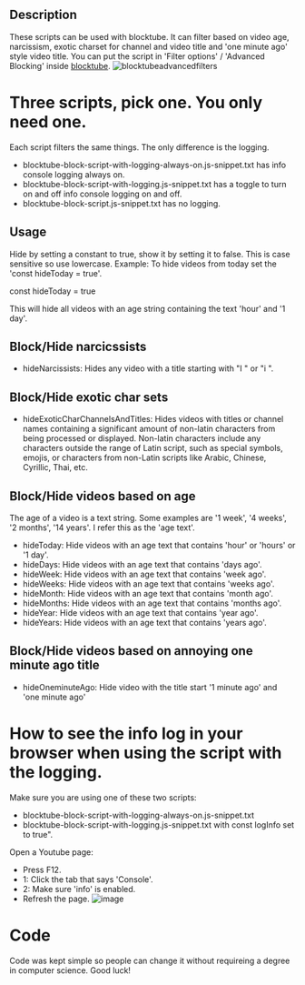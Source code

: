 ## Description
These scripts can be used with blocktube. It can filter based on video age, narcissism, exotic charset for channel and video title and 'one minute ago' style video title.
You can put the script in 'Filter options' / 'Advanced Blocking' inside [blocktube](https://github.com/amitbl/blocktube/wiki).
![blocktubeadvancedfilters](https://github.com/user-attachments/assets/c9b745bc-a07c-44f4-9997-f468fc8032ba)

# Three scripts, pick one. You only need one.
Each script filters the same things. The only difference is the logging.
- blocktube-block-script-with-logging-always-on.js-snippet.txt has info console logging always on.
- blocktube-block-script-with-logging.js-snippet.txt has a toggle to turn on and off info console logging on and off.
- blocktube-block-script.js-snippet.txt has no logging.


## Usage
Hide by setting a constant to true, show it by setting it to false. This is case sensitive so use lowercase.
Example: To hide videos from today set the 'const hideToday = true'. 

const hideToday  = true

This will hide all videos with an age string containing the text 'hour' and '1 day'.

## Block/Hide narcicssists 
- hideNarcissists: Hides any video with a title starting with "I " or "i ". 


## Block/Hide exotic char sets
- hideExoticCharChannelsAndTitles: Hides videos with titles or channel names containing a significant amount of non-latin characters from being processed or displayed. Non-latin characters include any characters outside the range of Latin script, such as special symbols, emojis, or characters from non-Latin scripts like Arabic, Chinese, Cyrillic, Thai, etc.


## Block/Hide videos based on age
The age of a video is a text string. Some examples are '1 week', '4 weeks', '2 months', '14 years'. I refer this as the 'age text'.
- hideToday: Hide videos with an age text that contains 'hour' or 'hours' or '1 day'.
- hideDays: Hide videos with an age text that contains 'days ago'.
- hideWeek: Hide videos with an age text that contains 'week ago'.
- hideWeeks: Hide videos with an age text that contains 'weeks ago'.
- hideMonth: Hide videos with an age text that contains 'month ago'.
- hideMonths: Hide videos with an age text that contains 'months ago'.
- hideYear: Hide videos with an age text that contains 'year ago'.
- hideYears: Hide videos with an age text that contains 'years ago'.

## Block/Hide videos based on annoying one minute ago title
- hideOneminuteAgo: Hide video with the title start '1 minute ago' and 'one minute ago'

# How to see the info log in your browser when using the script with the logging.
Make sure you are using one of these two scripts:
- blocktube-block-script-with-logging-always-on.js-snippet.txt
- blocktube-block-script-with-logging.js-snippet.txt with const logInfo set to true".

Open a Youtube page:
- Press F12.
- 1: Click the tab that says 'Console'.
- 2: Make sure 'info' is enabled.
- Refresh the page.
![image](https://github.com/user-attachments/assets/e5adc1d9-8a10-46b0-9bc6-f76bba345f28)


# Code
Code was kept simple so people can change it without requireing a degree in computer science. Good luck! 
